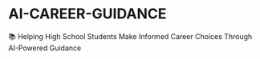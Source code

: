 # AI-CAREER-GUIDANCE
📚 Helping High School Students Make Informed Career Choices Through AI-Powered Guidance
